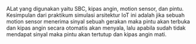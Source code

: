 ALat yang digunakan yaitu SBC, kipas angin, motion sensor, dan pintu. Kesimpulan dari praktikum simulasi arsitektur IoT ini adalah jika sebuah motion sensor menerima sinyal sebuah gerakan maka pintu akan terbuka dan kipas angin secara otomatis akan menyala, lalu apabila sudah tidak mendapat sinyal maka pintu akan tertutup dan kipas angin mati.
